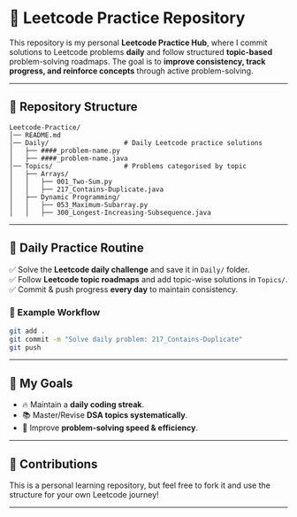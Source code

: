 # 🚀 Leetcode Practice Repository

This repository is my personal **Leetcode Practice Hub**, where I commit solutions to Leetcode problems **daily** and follow structured **topic-based** problem-solving roadmaps. The goal is to **improve consistency, track progress, and reinforce concepts** through active problem-solving.

---

## 📂 Repository Structure
```
Leetcode-Practice/
│── README.md  
│── Daily/                   # Daily Leetcode practice solutions
│   ├── ####_problem-name.py
│   ├── ####_problem-name.java
│── Topics/                  # Problems categorised by topic
│   ├── Arrays/
│   │   ├── 001_Two-Sum.py
│   │   ├── 217_Contains-Duplicate.java
│   ├── Dynamic Programming/
│   │   ├── 053_Maximum-Subarray.py
│   │   ├── 300_Longest-Increasing-Subsequence.java
```

---

## 📅 Daily Practice Routine
✅ Solve the **Leetcode daily challenge** and save it in `Daily/` folder.  
✅ Follow **Leetcode topic roadmaps** and add topic-wise solutions in `Topics/`.  
✅ Commit & push progress **every day** to maintain consistency.  

### 🔄 Example Workflow
```bash
git add .
git commit -m "Solve daily problem: 217_Contains-Duplicate"
git push
```

---

## 🎯 My Goals
- 🔥 Maintain a **daily coding streak**.
- 📚 Master/Revise **DSA topics systematically**.
- 🚀 Improve **problem-solving speed & efficiency**.

---

## 🤝 Contributions
This is a personal learning repository, but feel free to fork it and use the structure for your own Leetcode journey!

---
